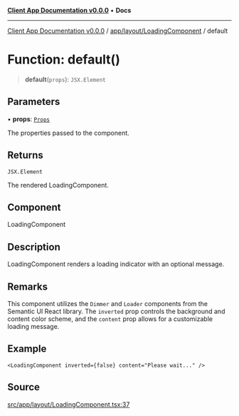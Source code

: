 [**Client App Documentation v0.0.0**](../../../../README.md) • **Docs**

***

[Client App Documentation v0.0.0](../../../../README.md) / [app/layout/LoadingComponent](../README.md) / default

# Function: default()

> **default**(`props`): `JSX.Element`

## Parameters

• **props**: [`Props`](../interfaces/Props.md)

The properties passed to the component.

## Returns

`JSX.Element`

The rendered LoadingComponent.

## Component

LoadingComponent

## Description

LoadingComponent renders a loading indicator with an optional message.

## Remarks

This component utilizes the `Dimmer` and `Loader` components from the Semantic UI React library.
The `inverted` prop controls the background and content color scheme, and the `content` prop allows for a customizable loading message.

## Example

```tsx
<LoadingComponent inverted={false} content="Please wait..." />
```

## Source

[src/app/layout/LoadingComponent.tsx:37](https://github.com/jimmykurian/Reactivities/blob/437bfc84a722e4dd815015c3076f1080f8a79d46/client-app/src/app/layout/LoadingComponent.tsx#L37)
